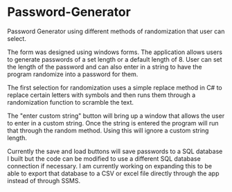 # Password-Generator
Password Generator using different methods of randomization that user can select.

The form was designed using windows forms. The application allows users to generate passwords of a set length or a default length of 8. User can set the length of the password and can also enter in a string to have the program randomize into a password for them. 

The first selection for randomization uses a simple replace method in C# to replace certain letters with symbols and then runs them through a randomization function to scramble the text. 

The "enter custom string" button will bring up a window that allows the user to enter in a custom string. Once the string is entered the program will run that through the random method. Using this will ignore a custom string length. 

Currently the save and load buttons will save passwords to a SQL database I built but the code can be modified to use a different SQL database connection if necessary. I am currently working on expanding this to be able to export that database to a CSV or excel file directly through the app instead of through SSMS. 


